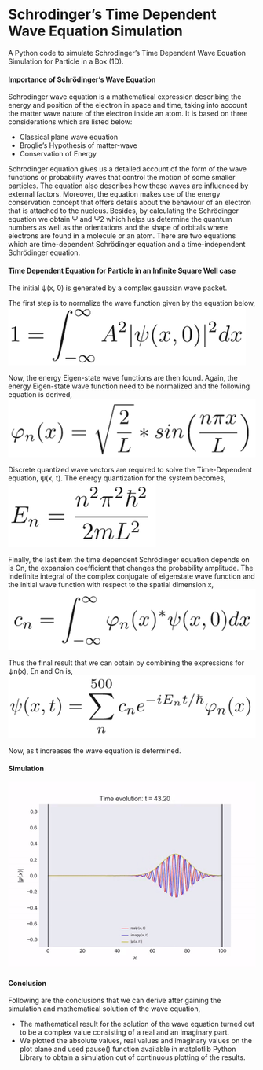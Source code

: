 # Schrodinger’s Time Dependent Wave Equation Simulation
A Python code to simulate Schrodinger’s Time Dependent Wave Equation Simulation for Particle in a Box (1D).

#### Importance of Schrödinger’s Wave Equation
Schrodinger wave equation is a mathematical expression describing the energy and position of the electron in space and time, taking into account the matter wave nature of the electron inside an atom. It is based on three considerations which are listed below:
<UL>
<LI>Classical plane wave equation</LI>
<LI>Broglie’s Hypothesis of matter-wave</LI>
<LI>Conservation of Energy</LI>
</UL>
Schrodinger equation gives us a detailed account of the form of the wave functions or probability waves that control the motion of some smaller particles. The equation also describes how these waves are influenced by external factors. Moreover, the equation makes use of the energy conservation concept that offers details about the behaviour of an electron that is attached to the nucleus.
Besides, by calculating the Schrödinger equation we obtain Ψ and Ψ2 which helps us determine the quantum numbers as well as the orientations and the shape of orbitals where electrons are found in a molecule or an atom.
There are two equations which are time-dependent Schrödinger equation and a time-independent Schrödinger equation.

#### Time Dependent Equation for Particle in an Infinite Square Well case
The initial ψ(x, 0) is generated by a complex gaussian wave packet.

The first step is to normalize the wave function given by the equation below,<br>
<img src = "https://github.com/hemangdtu/Time_Dependent_Wave_Equation_Simulation/blob/main/Images/Normalization%20Equation.png">

Now, the energy Eigen-state wave functions are then found. Again, the energy Eigen-state wave function need to be normalized and the following equation is derived,<br>
<img src = "https://github.com/hemangdtu/Time_Dependent_Wave_Equation_Simulation/blob/main/Images/Eigen%20state%20function.png">

Discrete quantized wave vectors are required to solve the Time-Dependent equation, ψ(x, t). The energy quantization for the system becomes,<br>
<img src = "https://github.com/hemangdtu/Time_Dependent_Wave_Equation_Simulation/blob/main/Images/Energy%20function.png">

Finally, the last item the time dependent Schrödinger equation depends on is Cn, the expansion coefficient that changes the probability amplitude. The indefinite integral of the complex conjugate of eigenstate wave function and the initial wave function with respect to the spatial dimension x,<br>
<img src = "https://github.com/hemangdtu/Time_Dependent_Wave_Equation_Simulation/blob/main/Images/Cn%20function.png">

Thus the final result that we can obtain by combining the expressions for ψn(x), En and Cn is,<br>
<img src = "https://github.com/hemangdtu/Time_Dependent_Wave_Equation_Simulation/blob/main/Images/psi%20function.png">

Now, as t increases the wave equation is determined.

#### Simulation
<img src = "https://github.com/hemangdtu/Time_Dependent_Wave_Equation_Simulation/blob/main/Sample%20Simulation.gif">

#### Conclusion
Following are the conclusions that we can derive after gaining the simulation and mathematical solution of the wave equation,
<UL>
<LI>The mathematical result for the solution of the wave equation turned out to be a complex value consisting of a real and an imaginary part.</LI>
<LI>We plotted the absolute values, real values and imaginary values on the plot plane and used pause() function available in matplotlib Python Library to obtain a simulation out of continuous plotting of the results.</LI>
<UL>
